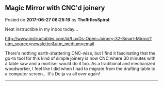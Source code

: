 ## Magic Mirror with CNC'd joinery
Posted on **2017-06-27 06:25:16** by **TheRiflesSpiral**:

Neat instructible in my inbox today...



http://www.instructables.com/id/LuxOs-Open-Joinery-32-Smart-Mirror/?utm_source=newsletter&utm_medium=email



There's nothing earth-shattering CNC-wise, but I find it fascinating that the go-to tool for this kind of simple joinery is now CNC where 30 minutes with a table saw and a mortiser would do it too. As a traditional and mechanized woodworker, I feel like I did when I had to migrate from the drafting table to a computer screen... It's De ja vu all over again!

---

